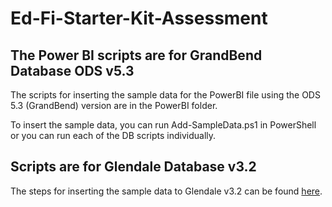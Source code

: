 # Ed-Fi-Starter-Kit-Assessment

## The Power BI scripts are for GrandBend Database ODS v5.3
The scripts for inserting the sample data for the PowerBI file using the ODS 5.3 (GrandBend) version are in the PowerBI folder.

To insert the sample data, you can run Add-SampleData.ps1 in PowerShell or you can run each of the DB scripts individually.

## Scripts are for Glendale Database v3.2
The steps for inserting the sample data to Glendale v3.2 can be found  [here](./Glendale/README.md).